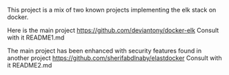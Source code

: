 This project is a mix of two known projects implementing the elk stack on docker. 

Here is the main project
https://github.com/deviantony/docker-elk
Consult with it README1.md

The main project has been enhanced with security features found in another project
https://github.com/sherifabdlnaby/elastdocker
Consult with it README2.md